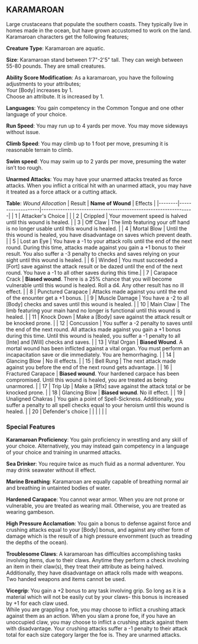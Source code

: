 ## KARAMAROAN
Large crustaceans that populate the southern coasts. They typically live in homes made in the ocean, but have grown accustomed to work on the land. Karamaroan characters get the following features;

**Creature Type**: Karamaroan are aquatic.

**Size**: Karamaroan stand between 1'7"-2'5" tall. They can weigh between 55-80 pounds. They are small creatures.

**Ability Score Modification**: As a karamaroan, you have the following adjustments to your attributes;  
Your [Body] increases by 1.  
Choose an attribute. It is increased by 1.

**Languages**: You gain competency in the Common Tongue and one other language of your choice.

**Run Speed**: You may run up to 4 yards per move. You may move sideways without issue.

**Climb Speed**: You may climb up to 1 foot per move, presuming it is reasonable terrain to climb.

**Swim speed**: You may swim up to 2 yards per move, presuming the water isn’t too rough.

**Unarmed Attacks**: You may have your unarmed attacks treated as force attacks. When you inflict a critical hit with an unarmed attack, you may have it treated as a force attack or a cutting attack.

**Table**: *Wound Allocation*
| Result | **Name of Wound** | Effects                                                        |
|--------|-------------------|----------------------------------------------------------------|
|   1    | Attacker's Choice |                                                                |
|   2    | Crippled          | Your movement speed is halved until this wound is healed.      |
|   3    | Off Claw      | The limb featuring your off hand is no longer usable until this wound is healed. |
|   4    | Mortal Blow       | Until the this wound is healed, you have disadvantage on saves which prevent death. |
|   5    | Lost an Eye       | You have a -1 to your attack rolls until the end of the next round. During this time, attacks made against you gain a +1 bonus to their result. You also suffer a -3 penalty to checks and saves relying on your sight until this wound is healed. |
|   6    | Winded            | You must succeeded a [Fort] save against the attack result or be dazed until the end of the next round. You have a -1 to all other saves during this time.|
|   7    | Carapace Crack | **Biased wound**. There is a 25% chance that you will become vulnerable until this wound is healed. Roll a d4. Any other result has no ill effect. |
|   8    | Punctured Carapace     | Attacks made against you until the end of the enounter get a +1 bonus.   |
|   9    | Muscle Damage     | You have a -2 to all [Body] checks and saves until this wound is healed. |
|   10   | Main Claw    | The limb featuring your main hand no longer is functional until this wound is healed. |
|   11   | Knock Down | Make a [Body] save against the attack result  or be knocked prone. |
|   12   | Concussion | You suffer a -2 penalty to saves until the end of the next round. All attacks made against you gain a +1 bonus during this time. Until this wound is healed, you suffer a -1 penalty to all [Inte] and [Will] checks and saves. |
|   13   | Vital Organ | **Biased Wound**. A mortal wound has been inflicted against a vital organ. You must perform an incapacitation save or die immediately. You are hemorrhaging. |
|   14   | Glancing Blow | No ill effects. |
|   15   | Bell Rung | The next attack made against you before the end of the next round gets advantage.  |
|   16   | Fractured Carapace | **Biased wound**. Your hardened carpace has been compromised. Until this wound is healed, you are treated as being unarmored. |
|   17   | Trip Up           | Make a [Rflx] save against the attack total or be knocked prone.                                  |
|   18   | Glancing Blow | **Biased wound**. No ill effect. |
|   19   | Unaligned Chakras | You gain a point of Spell-Sickness. Additionally, you suffer a penalty to all spell checks equal to your heroism until this wound is healed. |
|   20   | Defender's choice |                                   |
|        |                                                |                                   |

### Special Features

**Karamaroan Proficiency**: You gain proficiency in wrestling and any skill of your choice. Alternatively, you may instead gain competency in a language of your choice and training in unarmed attacks.

**Sea Drinker**: You require twice as much fluid as a normal adventurer. You may drink seawater without ill effect.

**Marine Breathing**: Karamaroan are equally capable of breathing normal air and breathing in untainted bodies of water.

**Hardened Carapace**: You cannot wear armor. When you are not prone or vulnerable, you are treated as wearing mail. Otherwise, you are treated as wearing gambeson.

**High Pressure Acclamation**: You gain a bonus to defense against force and crushing attacks equal to your [Body] bonus, and against any other form of damage which is the result of a high pressure envornment (such as treading the depths of the ocean).

**Troublesome Claws**: A karamaroan has difficulties accomplishing tasks involving items, due to their claws. Anytime they perform a check involving an item in their claw(s), they treat their attribute as being halved. Additionally, they have disadvantage on attack rolls made with weapons. Two handed weapons and items cannot be used.

**Vicegrip**: You gain a +2 bonus to any task involving grip. So long as it is a material which will not be easily cut by your claws- this bonus is increased by +1 for each claw used.  
While you are grappling a foe, you may choose to inflict a crushing attack against them as an action. 
When you slam a prone foe, if you have an unoccupied claw, you may choose to inflict a crushing attack against them with disadvantage.
Your crushing attacks suffer a -1 penalty to their attack total for each size category larger the foe is. They are unarmed attacks.
